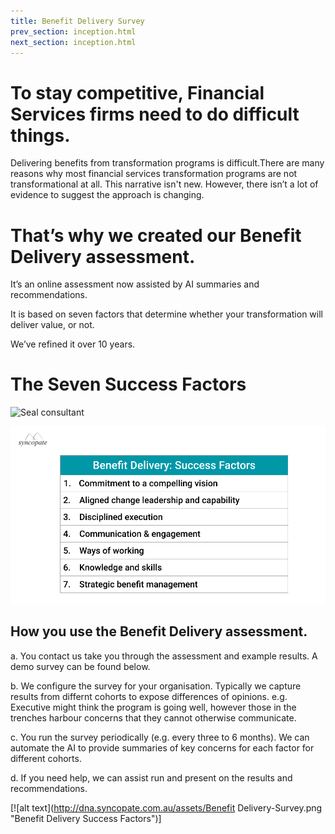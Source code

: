 ```yaml
---
title: Benefit Delivery Survey
prev_section: inception.html
next_section: inception.html
---
```


To stay competitive, Financial Services firms need to do **difficult things**.
==============

Delivering benefits from transformation programs is difficult.There are many reasons why most financial services transformation programs are not transformational at all. This narrative isn't new. However, there isn’t a lot of evidence to suggest the approach is changing.

That’s why we created our **Benefit Delivery** assessment.
==============

It’s an online assessment now assisted by AI summaries and recommendations.

It is based on seven factors that determine whether your transformation will deliver value, or not. 

We’ve refined it over 10 years.

The Seven **Success Factors**
==============
![Seal consultant](/assets/seal-500.jpg "Seal consultant")

![Benefit Delivery Success Factors](/assets/BenefitDelivery-SF.png "Benefit Delivery Success Factors")


How you use the **Benefit Delivery** assessment.
------------------

a. You contact us take you through the assessment and example results. A demo survey can be found below. 

b. We configure the survey for your organisation. Typically we capture results from differnt cohorts to expose differences of opinions. e.g. Executive might think the program is going well, however those in the trenches harbour concerns that they cannot otherwise communicate. 

c. You run the survey periodically (e.g. every three to 6 months). We can automate the AI to provide summaries of key concerns for each factor for different cohorts. 

d. If you need help, we can assist run and present on the results and recommendations.

[![alt text](http://dna.syncopate.com.au/assets/Benefit Delivery-Survey.png "Benefit Delivery Success Factors")]



<script>(function(t,e,s,n){var o,a,c;t.SMCX=t.SMCX||[],e.getElementById(n)||(o=e.getElementsByTagName(s),a=o[o.length-1],c=e.createElement(s),c.type="text/javascript",c.async=!0,c.id=n,c.src="https://widget.surveymonkey.com/collect/website/js/tRaiETqnLgj758hTBazgd3luwi5YSet9QpzIcXwozsA9Uua2EB0EuY_2BfpfonXN27.js",a.parentNode.insertBefore(c,a))})(window,document,"script","smcx-sdk");</script><a style="font: 12px Helvetica, sans-serif; color: #999; text-decoration: none;" href=www.surveymonkey.com>  </a>





